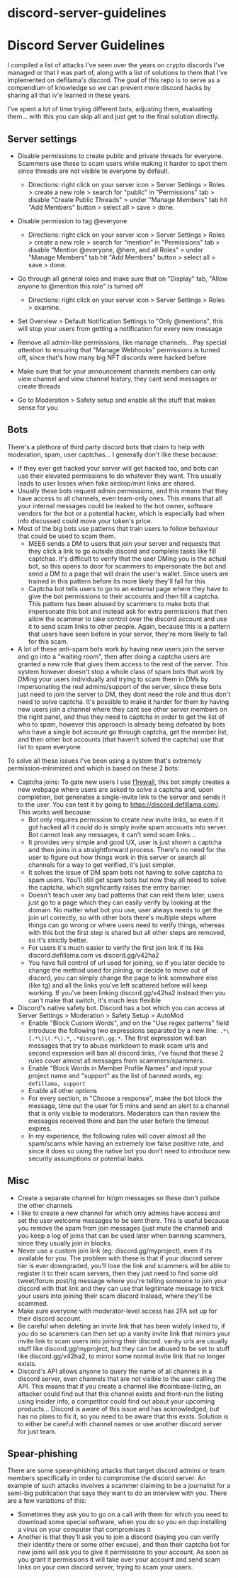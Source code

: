 # discord-server-guidelines
# Discord Server Guidelines
I compiled a list of attacks I've seen over the years on crypto discords I've managed or that I was part of, along with a list of solutions to them that I've implemented on defilama's discord. The goal of this repo is to serve as a compendium of knowledge so we can prevent more discord hacks by sharing all that iv'e learned in these years.

I've spent a lot of time trying different bots, adjusting them, evaluating them... with this you can skip all and just get to the final solution directly.

## Server settings
- Disable permissions to create public and private threads for everyone. Scammers use these to scam users while making it harder to spot them since threads are not visible to everyone by default.
	- Directions: right click on your server icon > Server Settings > Roles > create a new role > search for "public" in "Permissions" tab > disable "Create Public Threads" > under "Manage Members" tab hit "Add Members" button > select all > save > done.
- Disable permission to tag @everyone
	- Directions: right click on your server icon > Server Settings > Roles > create a new role > search for “mention” in "Permissions" tab > disable “Mention @everyone, @here, and all Roles” > under "Manage Members" tab hit "Add Members" button > select all > save > done.
- Go through all general roles and make sure that on "Display" tab, "Allow anyone to @mention this role" is turned off
	- Directions: right click on your server icon > Server Settings > Roles > examine.

- Set Overview > Default Notification Settings to "Only @mentions", this will stop your users from getting a notification for every new message

- Remove all admin-like permissions, like manage channels... Pay special attention to ensuring that "Manage Webhooks" permissions is turned off, since that's how many big NFT discords were hacked before
- Make sure that for your announcement channels members can only view channel and view channel history, they cant send messages or create threads
- Go to Moderation > Safety setup and enable all the stuff that makes sense for you

## Bots
There's a plethora of third party discord bots that claim to help with moderation, spam, user captchas... I generally don't like these because:
- If they ever get hacked your server will get hacked too, and bots can use their elevated permissions to do whatever they want. This usually leads to user losses when fake airdrop/mint links are shared.
- Usually these bots request admin permissions, and this means that they have access to all channels, even team-only ones. This means that all your internal messages could be leaked to the bot owner, software vendors for the bot or a potential hacker, which is especially bad when info discussed could move your token's price.
- Most of the big bots use patterns that train users to follow behaviour that could be used to scam them.
  - MEE6 sends a DM to users that join your server and requests that they click a link to go outside discord and complete tasks like fill captchas. It's difficult to verify that the user DMing you is the actual bot, so this opens to door for scammers to impersonate the bot and send a DM to a page that will drain the user's wallet. Since users are trained in this pattern before its more likely they'll fall for this
  - Captcha bot tells users to go to an external page where they have to give the bot permissions to their accounts and then fill a captcha. This pattern has been abused by scammers to make bots that impersonate this bot and instead ask for extra permissions that then allow the scammer to take control over the discord account and use it to send scam links to other people. Again, because this is a pattern that users have seen before in your server, they're more likely to fall for this scam.
- A lot of these anti-spam bots work by having new users join the server and go into a "waiting room", then after doing a captcha users are granted a new role that gives them access to the rest of the server. This system however doesn't stop a whole class of spam bots that work by DMing your users individually and trying to scam them in DMs by impersonating the real admins/support of the server, since these bots just need to join the server to DM, they dont need the role and thus don't need to solve captcha. It's possible to make it harder for them by having new users join a channel where they cant see other server members on the right panel, and thus they need to captcha in order to get the list of who to spam, however this approach is already being defeated by bots who have a single bot account go through captcha, get the member list, and then other bot accounts (that haven't solved the captcha) use that list to spam everyone.

 To solve all these issues I've been using a system that's extremely permission-minimized and which is based on these 2 bots:
- Captcha joins: To gate new users I use [f1rewall](https://github.com/0xngmi/f1rewall), this bot simply creates a new webpage where users are asked to solve a captcha and, upon completion, bot generates a single-invite link to the server and sends it to the user. You can test it by going to https://discord.defillama.com/. This works well because:
  - Bot only requires permission to create new invite links, so even if it got hacked all it could do is simply invite spam accounts into server. Bot cannot leak any messages, it can't send scam links...
  - It provides very simple and good UX, user is just shown a captcha and then joins in a straightforward process. There's no need for the user to figure out how things work in this server or search all channels for a way to get verified, it's just simpler.
  - It solves the issue of DM spam bots not having to solve captcha to spam users. You'll still get spam bots but now they all need to solve the captcha, which significantly raises the entry barrier.
  - Doesn't teach user any bad patterns that can rekt them later, users just go to a page which they can easily verify by looking at the domain. No matter what bot you use, user always needs to get the join url correctly, so with other bots there's multiple steps where things can go wrong or where users need to verify things, whereas with this bot the first step is shared but all other steps are removed, so it's strictly better.
  - For users it's much easier to verify the first join link if its like discord.defillama.com vs discord.gg/v42ha2
  - You have full control of url used for joining, so if you later decide to change the method used for joining, or decide to move out of discord, you can simply change the page to link somewhere else (like tg) and all the links you've left scattered before will keep working. If you've been linking discord.gg/v42ha2 instead then you can't make that switch, it's much less flexible
- Discord's native safety bot. Discord has a bot which you can access at Server Settings > Moderation > Safety Setup > AutoMod
  - Enable "Block Custom Words", and on the "Use regex patterns" field introduce the following two expressions separated by a new line: `.*\[.*\]\(.*\).*`, `.*discord\.gg.*`. The first expression will ban messages that try to abuse markdown to mask scam urls and second expression will ban all discord links, i've found that these 2 rules cover almost all messages from scammers/spammers.
  - Enable "Block Words in Member Profile Names" and input your project name and "support" as the list of banned words, eg: `defillama, support`
  - Enable all other options
  - For every section, in "Choose a response", make the bot block the message, time out the user for 5 mins and send an alert to a channel that is only visible to moderators. Moderators can then review the messages received there and ban the user before the timeout expires.
  - In my experience, the following rules will cover almost all the spam/scams while having an extremely low false positive rate, and since it does so using the native bot you don't need to introduce new security assumptions or potential leaks.

## Misc
- Create a separate channel for hi/gm messages so these don't pollute the other channels
- I like to create a new channel for which only admins have access and set the user welcome messages to be sent there. This is useful because you remove the spam from join messages (just mute the channel) and you keep a log of joins that can be used later when banning scammers, since they usually join in blocks.
- Never use a custom join link (eg: discord.gg/myproject), even if its available for you. The problem with these is that if your discord server tier is ever downgraded, you'll lose the link and scammers will be able to register it to their scam servers, then they just need to find some old tweet/forum post/tg message where you're telling someone to join your discord with that link and they can use that legitimate message to trick your users into joining their scam discord instead, where they'll be scammed.
- Make sure everyone with moderator-level access has 2FA set up for their discord account.
- Be careful when deleting an invite link that has been widely linked to, if you do so scammers can then set up a vanity invite link that mirrors your invite link to scam users into joining their discord. vanity urls are usually stuff like discord.gg/myproject, but they can be abused to be set to stuff like discord.gg/v42ha2, to mirror some normal invite link that no longer exists.
- Discord's API allows anyone to query the name of all channels in a discord server, even channels that are not visible to the user calling the API. This means that if you create a channel like #coinbase-listing, an attacker could find out that this channel exists and front-run the listing using insider info, a competitor could find out about your upcoming products... Discord is aware of this issue and has acknowledged, but has no plans to fix it, so you need to be aware that this exsts. Solution is to either be careful with channel names or use another discord server for just team.

## Spear-phishing
There are some spear-phishing attacks that target discord admins or team members specifically in order to compromise the discord server. An example of such attacks involves a scammer claiming to be a journalist for a semi-big publication that says they want to do an interview with you. There are a few variations of this:
- Sometimes they ask you to go on a call with them for which you need to download some special software, when you do so you en dup installing a virus on your computer that compromises it
- Another is that they'll ask you to join a discord (saying you can verify their identity there or some other excuse), and then their captcha bot for new joins will ask you to give it permissions to your account. As soon as you grant it permissions it will take over your account and send scam links on your own discord server, trying to scam your users.
